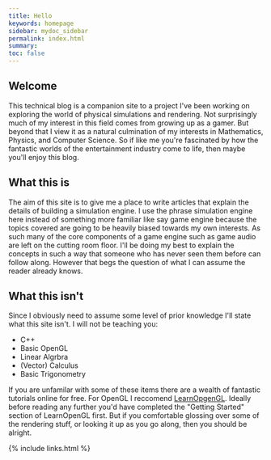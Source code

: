 ```yaml
---
title: Hello
keywords: homepage
sidebar: mydoc_sidebar
permalink: index.html
summary: 
toc: false
---
```


## Welcome

This technical blog is a companion site to a project I've been working on exploring the world of physical simulations and rendering. Not surprisingly much of my interest in this field comes from growing up as a gamer. But beyond that I view it as a natural culmination of my interests in Mathematics, Physics, and Computer Science. So if like me you're fascinated by how the fantastic worlds of the entertainment industry come to life, then maybe you'll enjoy this blog. 

## What this is
The aim of this site is to give me a place to write articles that explain the details of building a simulation engine. I use the phrase simulation engine here instead of something more familiar like say game engine because the topics covered are going to be heavily biased towards my own interests. As such many of the core components of a game engine such as game audio are left on the cutting room floor. I'll be doing my best to explain the concepts in such a way that someone who has never seen them before can follow along. However that begs the question of what I can assume the reader already knows. 

## What this isn't  
Since I obviously need to assume some level of prior knowledge I'll state what this site isn't. I will not be teaching you:
* C++
* Basic OpenGL
* Linear Algrbra
* (Vector) Calculus 
* Basic Trigonometry

If you are unfamilar with some of these items there are a wealth of fantastic tutorials online for free. For OpenGL I reccomend [LearnOpgenGL](https://learnopengl.com/).
Ideally before reading any further you'd have completed the "Getting Started" section of LearnOpenGL first. 
But if you comfortable glossing over some of the rendering stuff, or looking it up as you go along, then you should be alright.

{% include links.html %}
